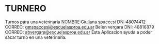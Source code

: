 # TURNERO
Turnos para una veterinaria 
NOMBRE:Giuliana spaccesi
DNI:48074412
CORREO: gmspaccesi@escuelasproa.edu.ar
Belen vergara
DNI: 48816879
CORREO: abvergara@escuelasproa.edu.ar
Esta Aplicacion ayuda a poder sacar turno en una veterinaria.
